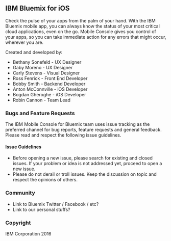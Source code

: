 ## IBM Bluemix for iOS
Check the pulse of your apps from the palm of your hand. With the IBM Bluemix mobile app, you can always know the status of your most critical cloud applications, even on the go. Mobile Console gives you control of your apps, so you can take immediate action for any errors that might occur, wherever you are.

Created and developed by: 
* Bethany Sonefeld - UX Designer
* Gaby Moreno - UX Designer
* Carly Stevens - Visual Designer
* Ross Fenrick - Front End Developer
* Bobby Smith - Backend Developer
* Anton McConnville - iOS Developer
* Bogdan Gheroghe - iOS Developer
* Robin Cannon - Team Lead 

### Bugs and Feature Requests
The IBM Mobile Console for Bluemix team uses issue tracking as the preferred channel for bug reports, feature requests and general feedback. Please read and respect the following issue guidelines.

#### Issue Guidelines
* Before opening a new issue, please search for existing and closed issues. If your problem or idea is not addressed yet, proceed to open a new issue.
* Please do not derail or troll issues. Keep the discussion on topic and respect the opinions of others.

### Community
* Link to Bluemix Twitter / Facebook / etc?
* Link to our personal stuffs?

### Copyright 
IBM Corporation 2016
